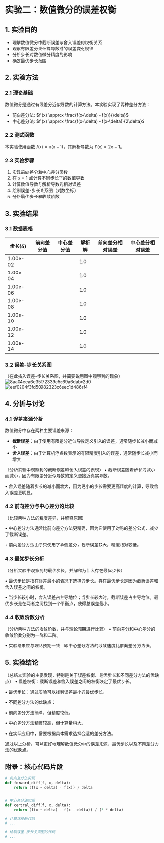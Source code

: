 # 实验二：数值微分的误差权衡

## 1. 实验目的
- 理解数值微分中截断误差与舍入误差的权衡关系
- 观察有限差分法计算导数时的误差变化规律
- 分析步长对数值微分精度的影响
- 确定最优步长范围

## 2. 实验方法
### 2.1 理论基础
数值微分是通过有限差分近似导数的计算方法。本实验实现了两种差分方法：
- 前向差分法: $f'(x) \approx \frac{f(x+\delta) - f(x)}{\delta}$
- 中心差分法: $f'(x) \approx \frac{f(x+\delta) - f(x-\delta)}{2\delta}$

### 2.2 测试函数
本实验使用函数 $f(x) = x(x-1)$，其解析导数为 $f'(x) = 2x - 1$。

### 2.3 实验步骤
1. 实现前向差分和中心差分函数
2. 在 $x=1$ 点计算不同步长下的数值导数
3. 计算数值导数与解析导数的相对误差
4. 绘制误差-步长关系图（对数坐标）
5. 分析最优步长和收敛阶数

## 3. 实验结果
### 3.1 数据表格
| 步长(δ) | 前向差分值 | 中心差分值 | 解析解 | 前向差分相对误差 | 中心差分相对误差 |
|---------|------------|------------|--------|------------------|------------------|
| 1.00e-02 |            |            | 1.0    |                  |                  |
| 1.00e-04 |            |            | 1.0    |                  |                  |
| 1.00e-06 |            |            | 1.0    |                  |                  |
| 1.00e-08 |            |            | 1.0    |                  |                  |
| 1.00e-10 |            |            | 1.0    |                  |                  |
| 1.00e-12 |            |            | 1.0    |                  |                  |
| 1.00e-14 |            |            | 1.0    |                  |                  |

### 3.2 误差-步长关系图
（在此插入误差-步长关系图，并简要说明图中观察到的现象）
![8aa04eea6e35f72339c5e69a6dabc2d0](https://github.com/user-attachments/assets/ba233839-a63e-47c5-b2b8-4f97fc708071)
![eef0204f3fd50982323c6eec1d486af4](https://github.com/user-attachments/assets/edb62c95-a166-437d-bc36-4b40e2d69a65)

## 4. 分析与讨论
### 4.1 误差来源分析
数值微分中存在两种主要误差来源：
- **截断误差**：由于使用有限差分近似导数定义引入的误差，通常随步长减小而减小
- **舍入误差**：由于计算机浮点数表示的有限精度引入的误差，通常随步长减小而增大

（分析实验中观察到的截断误差和舍入误差的表现）
• 截断误差随着步长的减小而减小，因为有限差分近似导数的定义更接近真实导数。

• 舍入误差随着步长的减小而增大，因为更小的步长需要更高精度的计算，导致舍入误差更明显。
### 4.2 前向差分与中心差分的比较
（比较两种方法的精度差异，并解释原因）

• 中心差分方法通常比前向差分方法更精确，因为它使用了对称的差分公式，减少了截断误差。

• 前向差分方法由于只使用了单侧差分，截断误差较大，精度相对较低。
### 4.3 最优步长分析
（分析实验中观察到的最优步长，并解释为什么存在最优步长）

• 最优步长是指在误差最小的情况下选择的步长。存在最优步长是因为截断误差和舍入误差之间的权衡。

• 当步长较小时，舍入误差占主导地位；当步长较大时，截断误差占主导地位。最优步长是在两者之间找到一个平衡点，使得总误差最小。
### 4.4 收敛阶数分析
（分析两种方法的收敛阶数，并与理论预期进行比较）
• 前向差分和中心差分的收敛阶数分别为一阶和二阶。

• 实验结果应与理论预期一致，即中心差分方法的收敛速度比前向差分方法快。
## 5. 实验结论
（总结本实验的主要发现，特别是关于误差权衡、最优步长和不同差分方法的优缺点）
• 误差权衡：截断误差和舍入误差之间的权衡决定了最优步长。

• 最优步长：通过实验可以找到误差最小的最优步长。

• 不同差分方法的优缺点：

• 前向差分方法简单，但精度较低。

• 中心差分方法精度较高，但计算量稍大。

• 在实际应用中，需要根据具体需求选择合适的差分方法。

通过以上分析，可以更好地理解数值微分中的误差来源、最优步长以及不同差分方法的优缺点。
## 附录：核心代码片段
```python
# 前向差分法实现
def forward_diff(f, x, delta):
    return (f(x + delta) - f(x)) / delta


# 中心差分法实现
def central_diff(f, x, delta):
    return (f(x + delta) - f(x - delta)) / (2 * delta)

# 计算误差的代码
# ...

# 绘制误差-步长关系图的代码
# ...
```
